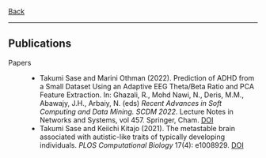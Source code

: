 [Back](/index.md)
* * *

## Publications

<dl>
<dt>Papers</dt>
    <dd><ul>
        <li>Takumi Sase and Marini Othman (2022). Prediction of ADHD from a Small Dataset Using an Adaptive EEG Theta/Beta Ratio and PCA Feature Extraction. In: Ghazali, R., Mohd Nawi, N., Deris, M.M., Abawajy, J.H., Arbaiy, N. (eds) <i>Recent Advances in Soft Computing and Data Mining. SCDM 2022</i>. Lecture Notes in Networks and Systems, vol 457. Springer, Cham. <a href="https://doi.org/10.1007/978-3-031-00828-3_10">DOI</a></li>
        <li>Takumi Sase and Keiichi Kitajo (2021). The metastable brain associated with autistic-like traits of typically developing individuals. <i>PLOS Computational Biology</i> 17(4): e1008929. <a href="https://doi.org/10.1371/journal.pcbi.1008929">DOI</a></li>
    </ul></dd>
</dl>
